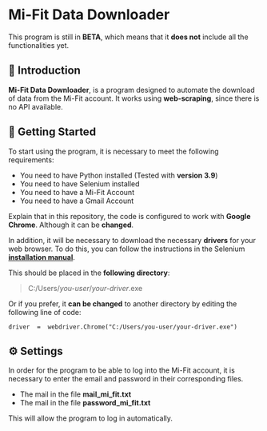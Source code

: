 # Mi-Fit Data Downloader

This program is still in **BETA**, which means that it **does not** include all the functionalities yet.


## 📖 Introduction

**Mi-Fit Data Downloader**, is a program designed to automate the download of data from the Mi-Fit account. It works using **web-scraping**, since there is no API available.

## 🏁 Getting Started

To start using the program, it is necessary to meet the following requirements:
- You need to have Python installed (Tested with **version 3.9**)
- You need to have Selenium installed
- You need to have a Mi-Fit Account
- You need to have a Gmail Account

Explain that in this repository, the code is configured to work with **Google Chrome**. Although it can be **changed**.

In addition, it will be necessary to download the necessary **drivers** for your web browser. To do this, you can follow the instructions in the Selenium **[installation manual](https://selenium-python.readthedocs.io/installation.html#drivers)**.

This should be placed in the **following directory**:

> C:/Users/*you-user*/*your-driver*.exe

Or if you prefer, it **can be changed** to another directory by editing the following line of code:

    driver  =  webdriver.Chrome("C:/Users/you-user/your-driver.exe")

## ⚙️ Settings
In order for the program to be able to log into the Mi-Fit account, it is necessary to enter the email and password in their corresponding files.
- The mail in the file **mail_mi_fit.txt**
- The mail in the file **password_mi_fit.txt**

This will allow the program to log in automatically.